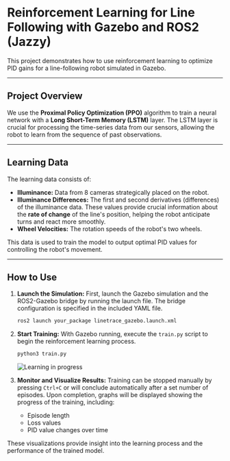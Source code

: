 # Reinforcement Learning for Line Following with Gazebo and ROS2 (Jazzy)

This project demonstrates how to use reinforcement learning to optimize PID gains for a line-following robot simulated in Gazebo.

---

## Project Overview

We use the **Proximal Policy Optimization (PPO)** algorithm to train a neural network with a **Long Short-Term Memory (LSTM)** layer. The LSTM layer is crucial for processing the time-series data from our sensors, allowing the robot to learn from the sequence of past observations.

---

## Learning Data

The learning data consists of:
* **Illuminance:** Data from 8 cameras strategically placed on the robot.
* **Illuminance Differences:** The first and second derivatives (differences) of the illuminance data. These values provide crucial information about the **rate of change** of the line's position, helping the robot anticipate turns and react more smoothly.
* **Wheel Velocities:** The rotation speeds of the robot's two wheels.

This data is used to train the model to output optimal PID values for controlling the robot's movement.

---

## How to Use

1.  **Launch the Simulation:**
    First, launch the Gazebo simulation and the ROS2-Gazebo bridge by running the launch file. The bridge configuration is specified in the included YAML file.
    ```bash
    ros2 launch your_package linetrace_gazebo.launch.xml
    ```

2.  **Start Training:**
    With Gazebo running, execute the `train.py` script to begin the reinforcement learning process.
    ```bash
    python3 train.py
    ```
    ![Learning in progress](images/training_in_progress.png)

3.  **Monitor and Visualize Results:**
    Training can be stopped manually by pressing `Ctrl+C` or will conclude automatically after a set number of episodes. Upon completion, graphs will be displayed showing the progress of the training, including:
    * Episode length
    * Loss values
    * PID value changes over time

These visualizations provide insight into the learning process and the performance of the trained model.
